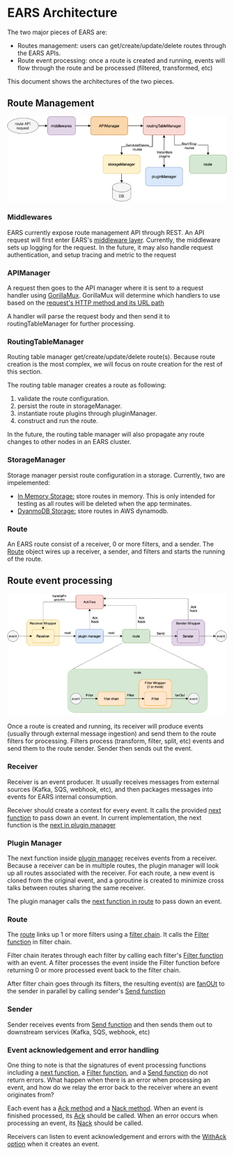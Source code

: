 # EARS Architecture
The two major pieces of EARS are:
* Routes management: users can get/create/update/delete routes through the EARS APIs.
* Route event processing: once a route is created and running, events will flow through the route and be processed (filtered, transformed, etc)

This document shows the architectures of the two pieces.

## Route Management
![](img/architecture/RouteManagement.png)

### Middlewares
EARS currently expose route management API through REST. An API request will first enter EARS's [middleware layer](../internal/app/middlewares.go). Currently, the middleware sets up logging for the request. In the future, it may also handle request authentication, and setup tracing and metric to the request

### APIManager
A request then goes to the API manager where it is sent to a request handler using [GorillaMux](https://github.com/gorilla/mux). GorillaMux will determine which handlers to use based on the [request's HTTP method and its URL path](../internal/pkg/app/handlers_v1.go#L39-L47)

A handler will parse the request body and then send it to routingTableManager for further processing.

### RoutingTableManager
Routing table manager get/create/update/delete route(s). Because route creation is the most complex, we will focus on route creation for the rest of this section.

The routing table manager creates a route as following:
1. validate the route configuration.
2. persist the route in storageManager.
3. instantiate route plugins through pluginManager.
4. construct and run the route.

In the future, the routing table manager will also propagate any route changes to other nodes in an EARS cluster.

### StorageManager
Storage manager persist route configuration in a storage. Currently, two are impelemented:
* [In Memory Storage:](../internal/pkg/db/in_memory_route_storer.go) store routes in memory. This is only intended for testing as all routes will be deleted when the app terminates.
* [DyanmoDB Storage:](../internal/pkg/db/dynamo/dynamodb_storer.go) store routes in AWS dynamodb.

### Route
An EARS route consist of a receiver, 0 or more filters, and a sender. The [Route](../pkg/route/route.go) object wires up a receiver, a sender, and filters and starts the running of the route.

## Route event processing
![](img/architecture/EventLifeCycle.png)

Once a route is created and running, its receiver will produce events (usually through external message ingestion) and send them to the route filters for processing. Filters process (transform, filter, split, etc) events and send them to the route sender. Sender then sends out the event.

### Receiver
Receiver is an event producer. It usually receives messages from external sources (Kafka, SQS, webhook, etc), and then packages messages into events for EARS internal consumption.

Receiver should create a context for every event. It calls the provided [next function](../pkg/receiver/types.go#L50) to pass down an event. In current  implementation, the next function is the [next in plugin manager](../internal/pkg/plugin/manager.go#L196)

### Plugin Manager
The next function inside [plugin manager](../internal/pkg/plugin/manager.go) receives events from a receiver. Because a receiver can be in multiple routes, the plugin manager will look up all routes associated with the receiver. For each route, a new event is cloned from the original event, and a goroutine is created to minimize cross talks between routes sharing the same 
receiver.

The plugin manager calls the [next function in route](../pkg/route/route.go#L52) to pass down an event.

### Route
The [route](../pkg/route/route.go) links up 1 or more filters using a [filter chain](../pkg/filter/chain.go). It calls the [Filter function](../pkg/filter/chain.go#L50) in filter chain.

Filter chain iterates through each filter by calling each filter's [Filter function](../pkg/filter/types.go#L59) with an event. A filter processes the event inside the Filter function before returning 0 or more processed event back to the filter chain.

After filter chain goes through its filters, the resulting event(s) are [fanOUt](../pkg/route/route.go#L76) to the sender in parallel by calling sender's [Send function](../pkg/sender/types.go#L43)

### Sender
Sender receives events from [Send function](../pkg/sender/types.go#L43) and then sends them out to downstream services (Kafka, SQS, webhook, etc)

### Event acknowledgement and error handling
One thing to note is that the signatures of event processing functions including a [next function](../pkg/receiver/types.go#L50), a [Filter function](../pkg/filter/types.go#L59), and a [Send function](../pkg/sender/types.go#L43) do not return errors. What happen when there is an error when processing an event, and how do we relay the error back to the receiver where an event originates from?

Each event has a [Ack method](../pkg/event/types.go#L45) and a [Nack method](../pkg/event/types.go#L49). When an event is finished processed, its
[Ack](../pkg/event/types.go#L45) should be called. When an error occurs when processing an event, its [Nack](../pkg/event/types.go#L49) should be called.

Receivers can listen to event acknowledgement and errors with the [WithAck option](../pkg/event/event.go#L62) when it creates an event.



